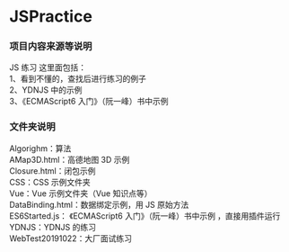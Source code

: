 # JSPractice

### 项目内容来源等说明

JS 练习
这里面包括：  
1、看到不懂的，查找后进行练习的例子  
2、YDNJS 中的示例  
3、《ECMAScript6 入门》（阮一峰）书中示例

### 文件夹说明

Algorighm：算法  
AMap3D.html：高德地图 3D 示例  
Closure.html：闭包示例  
CSS：CSS 示例文件夹  
Vue：Vue 示例文件夹（Vue 知识点等）  
DataBinding.html：数据绑定示例，用 JS 原始方法  
ES6Started.js： 《ECMAScript6 入门》（阮一峰）书中示例 ，直接用插件运行  
YDNJS：YDNJS 的练习  
WebTest20191022：大厂面试练习

